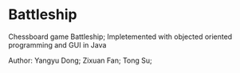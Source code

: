 # Battleship
 Chessboard game Battleship; Impletemented with objected oriented programming and GUI in Java
 
 Author: Yangyu Dong; Zixuan Fan; Tong Su;
 
